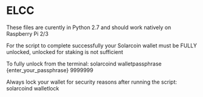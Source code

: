 # ELCC

These files are curently in Python 2.7 and should work natively on Raspberry Pi 2/3

For the script to complete successfully your Solarcoin wallet must be FULLY unlocked, unlocked for staking is not sufficient

  To fully unlock from the terminal: solarcoind walletpassphrase {enter_your_passphrase} 9999999
  
  Always lock your wallet for security reasons after running the script: solarcoind walletlock
